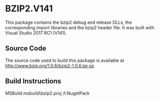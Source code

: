 # BZIP2.V141

This package contains the bzip2 debug and release DLLs, the corresponding import libraries and the bzip2 header file. It was built with Visual Studio 2017 RC1 (V141).

## Source Code

The source code used to build this package is available at http://www.bzip.org/1.0.6/bzip2-1.0.6.tar.gz.

## Build Instructions

MSBuild msbuild\bzip2.proj /t:NugetPack